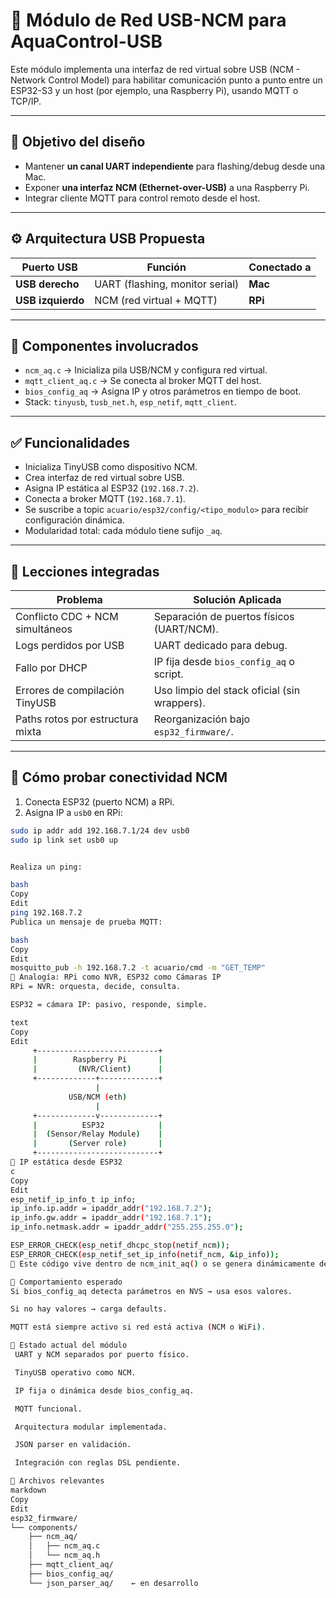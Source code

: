 # 🧩 Módulo de Red USB-NCM para AquaControl-USB

Este módulo implementa una interfaz de red virtual sobre USB (NCM - Network Control Model) para habilitar comunicación punto a punto entre un ESP32-S3 y un host (por ejemplo, una Raspberry Pi), usando MQTT o TCP/IP.

---

## 🎯 Objetivo del diseño

- Mantener **un canal UART independiente** para flashing/debug desde una Mac.
- Exponer **una interfaz NCM (Ethernet-over-USB)** a una Raspberry Pi.
- Integrar cliente MQTT para control remoto desde el host.

---

## ⚙️ Arquitectura USB Propuesta

| Puerto USB        | Función                         | Conectado a |
| ----------------- | ------------------------------- | ----------- |
| **USB derecho**   | UART (flashing, monitor serial) | **Mac**     |
| **USB izquierdo** | NCM (red virtual + MQTT)        | **RPi**     |

---

## 🔌 Componentes involucrados

- `ncm_aq.c` → Inicializa pila USB/NCM y configura red virtual.
- `mqtt_client_aq.c` → Se conecta al broker MQTT del host.
- `bios_config_aq` → Asigna IP y otros parámetros en tiempo de boot.
- Stack: `tinyusb`, `tusb_net.h`, `esp_netif`, `mqtt_client`.

---

## ✅ Funcionalidades

- Inicializa TinyUSB como dispositivo NCM.
- Crea interfaz de red virtual sobre USB.
- Asigna IP estática al ESP32 (`192.168.7.2`).
- Conecta a broker MQTT (`192.168.7.1`).
- Se suscribe a topic `acuario/esp32/config/<tipo_modulo>` para recibir configuración dinámica.
- Modularidad total: cada módulo tiene sufijo `_aq`.

---

## 🧠 Lecciones integradas

| Problema                         | Solución Aplicada                            |
| -------------------------------- | -------------------------------------------- |
| Conflicto CDC + NCM simultáneos  | Separación de puertos físicos (UART/NCM).    |
| Logs perdidos por USB            | UART dedicado para debug.                    |
| Fallo por DHCP                   | IP fija desde `bios_config_aq` o script.     |
| Errores de compilación TinyUSB   | Uso limpio del stack oficial (sin wrappers). |
| Paths rotos por estructura mixta | Reorganización bajo `esp32_firmware/`.       |

---

## 🧪 Cómo probar conectividad NCM

1. Conecta ESP32 (puerto NCM) a RPi.
2. Asigna IP a `usb0` en RPi:
```bash
sudo ip addr add 192.168.7.1/24 dev usb0
sudo ip link set usb0 up


Realiza un ping:

bash
Copy
Edit
ping 192.168.7.2
Publica un mensaje de prueba MQTT:

bash
Copy
Edit
mosquitto_pub -h 192.168.7.2 -t acuario/cmd -m "GET_TEMP"
🧠 Analogía: RPi como NVR, ESP32 como Cámaras IP
RPi = NVR: orquesta, decide, consulta.

ESP32 = cámara IP: pasivo, responde, simple.

text
Copy
Edit
     +---------------------------+
     |        Raspberry Pi       |
     |         (NVR/Client)      |
     +-------------+-------------+
                   |
             USB/NCM (eth)
                   |
     +-------------v-------------+
     |          ESP32            |
     |  (Sensor/Relay Module)    |
     |       (Server role)       |
     +---------------------------+
🧩 IP estática desde ESP32
c
Copy
Edit
esp_netif_ip_info_t ip_info;
ip_info.ip.addr = ipaddr_addr("192.168.7.2");
ip_info.gw.addr = ipaddr_addr("192.168.7.1");
ip_info.netmask.addr = ipaddr_addr("255.255.255.0");

ESP_ERROR_CHECK(esp_netif_dhcpc_stop(netif_ncm));
ESP_ERROR_CHECK(esp_netif_set_ip_info(netif_ncm, &ip_info));
📍 Este código vive dentro de ncm_init_aq() o se genera dinámicamente desde bios_config_aq.

🔄 Comportamiento esperado
Si bios_config_aq detecta parámetros en NVS → usa esos valores.

Si no hay valores → carga defaults.

MQTT está siempre activo si red está activa (NCM o WiFi).

🧭 Estado actual del módulo
 UART y NCM separados por puerto físico.

 TinyUSB operativo como NCM.

 IP fija o dinámica desde bios_config_aq.

 MQTT funcional.

 Arquitectura modular implementada.

 JSON parser en validación.

 Integración con reglas DSL pendiente.

📁 Archivos relevantes
markdown
Copy
Edit
esp32_firmware/
└── components/
    ├── ncm_aq/
    │   ├── ncm_aq.c
    │   └── ncm_aq.h
    ├── mqtt_client_aq/
    ├── bios_config_aq/
    └── json_parser_aq/    ← en desarrollo
